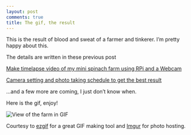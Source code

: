 ```yaml
---
layout: post
comments: true
title: The gif, the result
---
```



This is the result of blood and sweat of a farmer and tinkerer. I’m pretty happy about this.

The details are written in these previous post

[Make timelapse video of my mini spinach farm using RPi and a Webcam](https://lbhtran.github.io/Making-timelapse-video-of-my-mini-spinach-farm-using-a-RPi-and-a-Webcam/)

[Camera setting and photo taking schedule to get the best result](https://lbhtran.github.io/Camera-setting-and-photo-taking-schedule-to-get-the-best-result/)

…and a few more are coming, I just don’t know when.

Here is the gif, enjoy!

![View of the farm in GIF](http://i.imgur.com/hw7FzxI.gifv)

<!--excerpt-->

Courtesy to [ezgif](https://ezgif.com) for a great GIF making tool and [Imgur](https://imgur.com) for photo hosting.